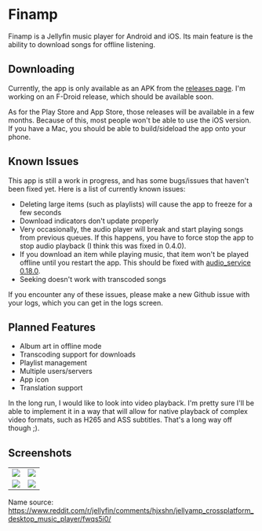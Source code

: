 # Finamp

Finamp is a Jellyfin music player for Android and iOS. Its main feature is the ability to download songs for offline listening.

## Downloading

Currently, the app is only available as an APK from the [releases page](https://github.com/UnicornsOnLSD/finamp/releases). I'm working on an F-Droid release, which should be available soon.

As for the Play Store and App Store, those releases will be available in a few months. Because of this, most people won't be able to use the iOS version. If you have a Mac, you should be able to build/sideload the app onto your phone.

## Known Issues

This app is still a work in progress, and has some bugs/issues that haven't been fixed yet. Here is a list of currently known issues:

* Deleting large items (such as playlists) will cause the app to freeze for a few seconds
* Download indicators don't update properly
* Very occasionally, the audio player will break and start playing songs from previous queues. If this happens, you have to force stop the app to stop audio playback (I think this was fixed in 0.4.0).
* If you download an item while playing music, that item won't be played offline until you restart the app. This should be fixed with [audio_service 0.18.0](https://pub.dev/packages/audio_service).
* Seeking doesn't work with transcoded songs

If you encounter any of these issues, please make a new Github issue with your logs, which you can get in the logs screen.

## Planned Features

* Album art in offline mode
* Transcoding support for downloads
* Playlist management
* Multiple users/servers
* App icon
* Translation support

In the long run, I would like to look into video playback. I'm pretty sure I'll be able to implement it in a way that will allow for native playback of complex video formats, such as H265 and ASS subtitles. That's a long way off though ;).

## Screenshots

| | |
|:-------------------------:|:-------------------------:|
|<img src=https://raw.githubusercontent.com/UnicornsOnLSD/finamp/master/fastlane/metadata/android/en-US/images/phoneScreenshots/1.jpg> | <img src=https://raw.githubusercontent.com/UnicornsOnLSD/finamp/master/fastlane/metadata/android/en-US/images/phoneScreenshots/2.jpg>
| <img src=https://raw.githubusercontent.com/UnicornsOnLSD/finamp/master/fastlane/metadata/android/en-US/images/phoneScreenshots/3.jpg> | <img src=https://raw.githubusercontent.com/UnicornsOnLSD/finamp/master/fastlane/metadata/android/en-US/images/phoneScreenshots/4.jpg> |


Name source: https://www.reddit.com/r/jellyfin/comments/hjxshn/jellyamp_crossplatform_desktop_music_player/fwqs5i0/
